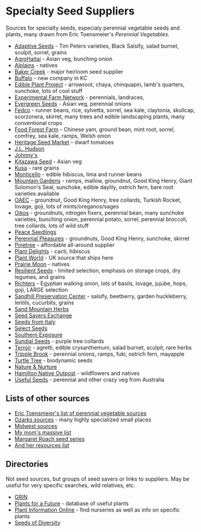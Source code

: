 # Specialty Seed Suppliers

Sources for specialty seeds, especialy perennial vegetable seeds and plants, many drawn from Eric Toensmeier's *Perennial Vegetables.*

- [Adaptive Seeds](https://www.adaptiveseeds.com/) - Tim Peters varieties, Black Salsify, salad burnet, sculpit, sorrel, grains
- [AgroHaitai](http://agrohaitai.com/) - Asian veg, bunching onion
- [Alplains](http://www.alplains.com/) - natives
- [Baker Creek](http://www.rareseeds.com) - major heirloom seed supplier
- [Buffalo](https://www.thebuffaloseedcompany.com/) - new company in KC
- [Edible Plant Project](http://edibleplantproject.org/) - arrowroot, chaya, chinquapin, lamb's quarters, sunchoke, lots of cool stuff
- [Experimental Farm Network](https://store.experimentalfarmnetwork.org/) - perennials, landraces,
- [Evergreen Seeds](http://evergreenseeds.com/) - Asian veg, perennial onions
- [Fedco](https://www.fedcoseeds.com/) - runner beans, rice, sylvetta, sorrel, sea kale, claytonia, skullcap, scorzonera, skirret, many trees and edible landscaping plants, many conventional crops
- [Food Forest Farm](http://www.foodforestfarm.com/) - Chinese yam, ground bean, mint root, sorrel, comfrey, sea kale, ramps, Welsh onion
- [Heritage Seed Market](https://heritageseedmarket.com/) - dwarf tomatoes
- [J.L. Hudson](http://jlhudsonseeds.net/)
- [Johnny's](https://www.johnnyseeds.com/)
- [Kitazawa Seed](https://www.kitazawaseed.com/) - Asian veg
- [Kusa](http://www.ancientcerealgrains.org/) - rare grains
- [Monticello](https://www.monticelloshop.org/) - edible hibiscus, lima and runner beans
- [Mountain Gardens](https://www.mountaingardensherbs.com/) - ramps, mallow, groundnut, Good King Henry, Giant Solomon's Seal, sunchoke, edible daylily, ostrich fern, bare root varieties available
- [OAEC](https://oaec.org/) - groundnut, Good King Henry, tree collards, Turkish Rocket, lovage, goji, lots of mints/oreganos/sages 
- [Oikos](https://oikostreecrops.com/) - groundnuts, nitrogen fixers, perennial bean, many sunchoke varieties, bunching onion, perennial potato, sorrel, perennial broccoli, tree collards, lots of wild stuff
- [Peace Seedlings](http://peaceseedlingsseeds.blogspot.com/)
- [Perennial Pleasures](http://perennialpleasures.net/) - groundnuts, Good King Henry, sunchoke, skirret
- [Pinetree](https://www.superseeds.com/) - affordable all-around supplier
- [Plant Delights](https://www.plantdelights.com/) - cacti, hibiscus
- [Plant World](https://www.plant-world-seeds.com/) - UK source that ships here
- [Prairie Moon](https://www.prairiemoon.com/) - natives
- [Resilient Seeds](http://www.resilient-seeds.com) - limited selection, emphasis on storage crops, dry legumes, and grains
- [Richters](https://www.richters.com/) - Egyptian walking onion, lots of basils, lovage, jujube, hops, goji, LARGE selection
- [Sandhill Preservation Center](https://www.sandhillpreservation.com/beetberry) - salsify, beetberry, garden huckleberry, lentils, cucurbits, grains
- [Sand Mountain Herbs](http://www.sandmountainherbs.com/index.html)
- [Seed Savers Exchange](http://www.seedsavers.org)
- [Seeds from Italy](https://www.growitalian.com/)
- [Select Seeds](https://www.selectseeds.com/)
- [Southern Exposure](http://www.southernexposure.com/)
- [Sundial Seeds](https://www.sundialseed.com/) - purple tree collards
- [Terroir](https://underwoodgardens.com/) - agretti, edible crysanthemum, salad burnet, sculpit, rare herbs
- [Tripple Brook](https://tripplebrookfarm.com/tbf/man/general/home.shtml) - perennial onions, ramps, fuki, ostrich fern, mayapple
- [Turtle Tree](https://www.turtletreeseed.org/) - biodynamic seeds
- [Nature & Nurture](https://natureandnurtureseeds.com/)
- [Hamilton Native Outpost](https://www.hamiltonnativeoutpost.com/) - wildflowers and natives    
- [Useful Seeds](http://www.usefulseeds.com/) - perennial and other crazy veg from Australia    

## Lists of other sources

- [Eric Toensmeier's list of perennial vegetable sources](https://www.chelseagreen.com/2008/rare-and-hard-to-find-perennial-seed-sources/)
- [Ozarks sources](https://showmeoz.wordpress.com/heirloom-seed-sources/) - many highly specialized small places
- [Midwest sources](http://www.greatlakespermaculture.org/?page_id=11)
- [My mom's massive list](http://vomitingchicken.com/another-happy-list-genes-seed-catalog-list/)
- [Margaret Roach seed series](https://awaytogarden.com/tag/seed-series/)
- [And her resources list](https://awaytogarden.com/resources/)

## Directories

Not seed sources, but groups of seed savers or links to suppliers. May be useful for very specific searches, wild relatives, etc.

- [GRIN](https://www.ars-grin.gov/npgs/index.html)
- [Plants for a Future](https://pfaf.org/user/Default.aspx) - database of useful plants
- [Plant Information Online](https://plantinfo.umn.edu/) - find nurseries as well as info on specific plants
- [Seeds of Diversity](https://seeds.ca/)
